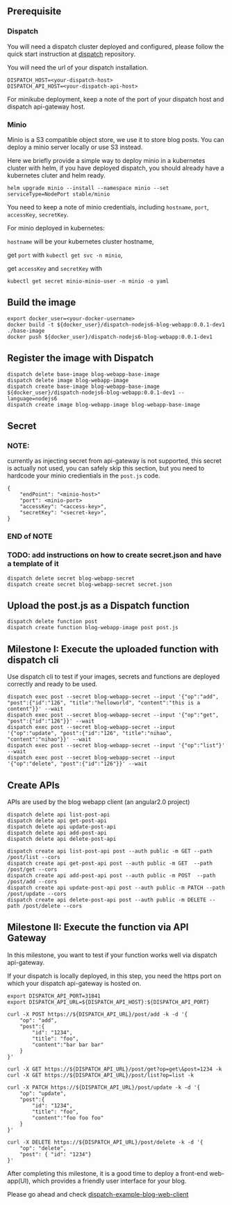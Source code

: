 ## Prerequisite

### Dispatch
You will need a dispatch cluster deployed and configured, please follow the quick start instruction at [dispatch](https://github.com/vmware/dispatch) repository.

You will need the url of your dispatch installation.
```
DISPATCH_HOST=<your-dispatch-host>
DISPATCH_API_HOST=<your-dispatch-api-host>
```

For minikube deployment, keep a note of the port of your dispatch host and dispatch api-gateway host.

### Minio

Minio is a S3 compatible object store, we use it to store blog posts. You can deploy a minio server locally or use S3 instead.

Here we briefly provide a simple way to deploy minio in a kubernetes cluster with helm, if you have deployed dispatch, you should already have a kubernetes cluter and helm ready.
```
helm upgrade minio --install --namespace minio --set serviceType=NodePort stable/minio
```
You need to keep a note of minio credentials, including ``hostname``, ``port``, ``accessKey``, ``secretKey``.

For minio deployed in kubernetes:

``hostname`` will be your kubernetes cluster hostname,

get ``port`` with
```kubectl get svc -n minio```,

get ``accessKey`` and ``secretKey`` with
```
kubectl get secret minio-minio-user -n minio -o yaml
```

## Build the image
```
export docker_user=<your-docker-username>
docker build -t ${docker_user}/dispatch-nodejs6-blog-webapp:0.0.1-dev1 ./base-image
docker push ${docker_user}/dispatch-nodejs6-blog-webapp:0.0.1-dev1
```

## Register the image with Dispatch

```
dispatch delete base-image blog-webapp-base-image
dispatch delete image blog-webapp-image
dispatch create base-image blog-webapp-base-image ${docker_user}/dispatch-nodejs6-blog-webapp:0.0.1-dev1 --language=nodejs6
dispatch create image blog-webapp-image blog-webapp-base-image
```

## Secret

### NOTE:
currently as injecting secret from api-gateway is not supported, this secret is actually not used,
you can safely skip this section, but you need to hardcode your minio credientials in the ``post.js`` code.
```
{
    "endPoint": "<minio-host>"
    "port": <minio-port>
    "accessKey": "<access-key>",
    "secretKey": "<secret-key>",
}
```
### END of NOTE

### TODO: add instructions on how to create secret.json and have a template of it
```
dispatch delete secret blog-webapp-secret
dispatch create secret blog-webapp-secret secret.json
```


## Upload the post.js as a Dispatch function

```
dispatch delete function post
dispatch create function blog-webapp-image post post.js
```

## Milestone I: Execute the uploaded function with dispatch cli

Use dispatch cli to test if your images, secrets and functions are deployed correctly and ready to be used.

```
dispatch exec post --secret blog-webapp-secret --input '{"op":"add", "post":{"id":"126", "title":"helloworld", "content":"this is a content"}}' --wait
dispatch exec post --secret blog-webapp-secret --input '{"op":"get", "post":{"id":"126"}}' --wait
dispatch exec post --secret blog-webapp-secret --input '{"op":"update", "post":{"id":"126", "title":"nihao", "content":"nihao"}}' --wait
dispatch exec post --secret blog-webapp-secret --input '{"op":"list"}' --wait
dispatch exec post --secret blog-webapp-secret --input '{"op":"delete", "post":{"id":"126"}}' --wait
```

## Create APIs

APIs are used by the blog webapp client (an angular2.0 project)

```
dispatch delete api list-post-api
dispatch delete api get-post-api
dispatch delete api update-post-api
dispatch delete api add-post-api
dispatch delete api delete-post-api

dispatch create api list-post-api post --auth public -m GET --path /post/list --cors
dispatch create api get-post-api post --auth public -m GET  --path /post/get --cors
dispatch create api add-post-api post --auth public -m POST  --path /post/add --cors
dispatch create api update-post-api post --auth public -m PATCH --path /post/update --cors
dispatch create api delete-post-api post --auth public -m DELETE --path /post/delete --cors
```


## Milestone II: Execute the function via API Gateway

In this milestone, you want to test if your function works well via dispatch api-gateway.

If your dispatch is locally deployed, in this step, you need the https port on which your dispatch api-gateway is hosted on.

```
export DISPATCH_API_PORT=31841
export DISPATCH_API_URL=${DISPATCH_API_HOST}:${DISPATCH_API_PORT}

curl -X POST https://${DISPATCH_API_URL}/post/add -k -d '{
    "op": "add",
    "post":{
        "id": "1234",
        "title": "foo",
        "content":"bar bar bar"
    }
}'

curl -X GET https://${DISPATCH_API_URL}/post/get?op=get\&post=1234 -k
curl -X GET https://${DISPATCH_API_URL}/post/list?op=list -k

curl -X PATCH https://${DISPATCH_API_URL}/post/update -k -d '{
    "op": "update",
    "post":{
        "id": "1234",
        "title": "foo",
        "content":"foo foo foo"
    }
}'

curl -X DELETE https://${DISPATCH_API_URL}/post/delete -k -d '{
    "op": "delete",
    "post": { "id": "1234"}
}'
```

After completing this milestone, it is a good time to deploy a front-end web-app(UI), which provides a friendly user interface for your blog.

Please go ahead and check [dispatch-example-blog-web-client](https://github.com/seanhuxy/dispatch-example-blog-web-client)

